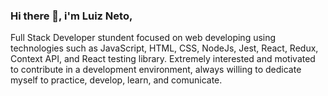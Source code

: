 ### Hi there 👋, i'm Luiz Neto, 

Full Stack Developer stundent focused on web developing using technologies such as JavaScript, HTML, CSS, NodeJs, Jest, React, Redux, Context API, and React testing library. Extremely interested and motivated to contribute in a development environment, always willing to dedicate myself to practice, develop, learn, and comunicate.

<!--
**luizdefreitas10/luizdefreitas10** is a ✨ _special_ ✨ repository because its `README.md` (this file) appears on your GitHub profile.

Here are some ideas to get you started:

- 🔭 I’m currently working on ...
- 🌱 I’m currently learning ...
- 👯 I’m looking to collaborate on ...
- 🤔 I’m looking for help with ...
- 💬 Ask me about ...
- 📫 How to reach me: ...
- 😄 Pronouns: ...
- ⚡ Fun fact: ...
-->
